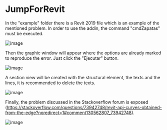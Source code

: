 # JumpForRevit
In the "example" folder there is a Revit 2019 file which is an example of the mentioned problem. In order to use the addin, the command "cmdZapatas" must be executed.

![image](https://user-images.githubusercontent.com/63598902/193935340-20f374c6-d958-4e19-94a6-60270a12420f.png)

Then the graphic window will appear where the options are already marked to reproduce the error. Just click the "Ejecutar" button.

![image](https://user-images.githubusercontent.com/63598902/193935742-df3592e5-345a-4b1c-9253-9e32d4d1adb6.png)

A section view will be created with the structural element, the texts and the lines, it is recommended to delete the texts.

![image](https://user-images.githubusercontent.com/63598902/193936187-ff19dac9-0585-45c0-b303-f010ba0f7343.png)

Finally, the problem discussed in the Stackoverflow forum is exposed (https://stackoverflow.com/questions/73942748/revit-api-curves-obtained-from-the-edge?noredirect=1#comment130562807_73942748).

![image](https://user-images.githubusercontent.com/63598902/193936255-3fd6697c-f18f-4e3c-b828-4b76ff7663bc.png)
